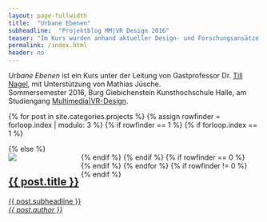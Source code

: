 ```yaml
---
layout: page-fullwidth
title:  "Urbane Ebenen"
subheadline:  "Projektblog MM|VR Design 2016"
teaser: "Im Kurs wurden anhand aktueller Design- und Forschungsansätze der Datenvisualisierung neue Konzepte entwickelt, um Menschen einen visuellen und greifbaren Zugang zur Stadt zu geben. Diese Seite stellt die von den Studierenden gestalteten Projekte vor."
permalink: /index.html
header: no
---
```

*Urbane Ebenen* ist ein Kurs unter der Leitung von Gastprofessor Dr. [Till Nagel][1], mit Unterstützung von Mathias Jüsche.<br/>Sommersemester 2016,  Burg Giebichenstein Kunsthochschule Halle, am Studiengang [Multimedia|VR-Design][2].
<!--more-->

{% for post in site.categories.projects %}
{% assign rowfinder = forloop.index | modulo: 3 %}
{% if rowfinder == 1 %}
  {% if forloop.index == 1 %}
  <div class="row t60">
  {% else %}
  <div class="row">
  {% endif %}
{% endif %}
    <div class="medium-4 columns b30" style="float:left">
        <a href="{{ site.url }}{{ post.url }}">
        <img src="{{ site.urlimg }}/{{post.image.title}}" />
        <h2 class="font-size-h3 t10">{{ post.title }}</h2>
        <p>{{ post.subheadline }}<br/>
          <em>{{ post.author }}</em>
        </p>
        </a>
    </div>
{% if rowfinder == 0 %}
</div>
{% endif %}
{% endfor %}
{% if rowfinder != 0 %}
</div>
{% endif %}



[1]: http://www.tillnagel.com
[2]: http://www.burg-halle.de/design/multimediavr-design/

